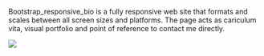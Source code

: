   Bootstrap_responsive_bio is a fully responsive web site that formats and scales between all screen sizes and platforms.  The page acts as cariculum vita, visual portfolio
and point of reference to contact me directly. 

![](image/ScreenShot2020-12-06at5.22.01PM.png)

